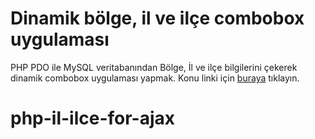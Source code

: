 # Dinamik bölge, il ve ilçe combobox uygulaması
PHP PDO ile MySQL veritabanından Bölge, İl ve ilçe bilgilerini çekerek dinamik combobox uygulaması yapmak.
 Konu linki için [buraya](http://www.onlineogren.com/php-ve-ajax-ile-dinamik-bolge-il-ve-ilce-uygulamasi-yapmak.html) tıklayın.
# php-il-ilce-for-ajax

